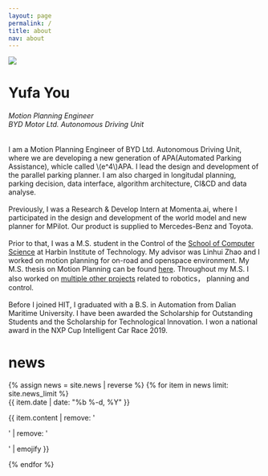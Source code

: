 ```yaml
---
layout: page
permalink: /
title: about
nav: about
---
```


<div class="text-center mt-5">
  <img class="profile-img" src="{{ 'prof_pic.jpeg' | prepend: '/assets/img/' | prepend: site.baseurl }}">
</div>

<div class="col mt-4">
  <h1 class="title text-center font-weight-bold">Yufa You</h1>
  <div class="row mt-3 mb-3">
    <div class="col">
      <h6 class="mt-1 text-center text-sm-center" style="font-stretch: ultra-condensed;">
        Motion Planning Engineer<br/>
        BYD Motor Ltd. Autonomous Driving Unit
      </h6>
    </div>
    <!-- <div class="col-sm-6">
      <h6 class="mt-1 text-left text-sm-right" style="font-stretch: ultra-condensed;">
        <a style="color: rgb(60, 72, 88);" href="http://www.ml.cmu.edu/" target="_blank">Principal Researcher</a><br/>
        <a style="color: rgb(60, 72, 88);" href="http://www.cs.cmu.edu/" target="_blank">Semantic Machines</a><br/>
        <a style="color: rgb(60, 72, 88);" href="http://www.cmu.edu/" target="_blank">Microsoft</a>
      </h6>
    </div>
    <div class="col-sm-6">
      <h6 class="mt-1 text-left text-sm-left" style="font-stretch: ultra-condensed;">
        Berkeley Way West, Floor 7<br/>
        1919 Shattuck Ave<br/>
        Berkeley, CA, 94704
      </h6>
    </div> -->
  </div>
</div>

<!-- Introduction -->

<div class="col text-justify p-0">
  I am a Motion Planning Engineer of BYD Ltd. Autonomous Driving Unit, where we are developing a new generation of APA(Automated Parking Assistance), whicle called \(e^4\)APA. I lead the design and development of the parallel parking planner. I am also charged in longitudal planning, parking decision, data interface, algorithm architecture, CI&CD and data analyse.
  <br/><br/>
  Previously, I was a Research & Develop Intern at Momenta.ai, where I participated in the design and development of the world model and new planner for MPilot. Our product is supplied to Mercedes-Benz and Toyota. 
  <br/><br/>
  Prior to that, I was a M.S. student in the Control of the <a href="https://www.scs.cmu.edu/" target="_blank">School of Computer Science</a> at Harbin Institute of Technology. My advisor was Linhui Zhao and I worked on motion planning for on-road and openspace environment. My M.S. thesis on Motion Planning can be found <a href="{{ '/assets/pdf/thesis/thesis.pdf' | prepend: site.baseurl }}" target="_blank">here</a>. Throughout my M.S. I also worked on <a href="{{ '/projects/' }}">multiple other projects</a> related to robotics， planning and control.
  <br/><br/>
  Before I joined HIT, I graduated with a B.S. in Automation from Dalian Maritime University. I have been awarded the Scholarship for Outstanding Students and the Scholarship for Technological Innovation. I won a national award in the NXP Cup Intelligent Car Race 2019.
</div>

<!-- News -->
<div class="news mt-3 p-0">
  <h1 class="title mb-4 p-0">news</h1>
  {% assign news = site.news | reverse %}
  {% for item in news limit: site.news_limit %}
    <div class="row p-0">
      <div class="col-sm-2 p-0">
        <span class="badge danger-color-dark font-weight-bold text-uppercase align-middle date ml-3">
          {{ item.date | date: "%b %-d, %Y" }}
        </span>
      </div>
      <div class="col-sm-10 mt-2 mt-sm-0 ml-3 ml-md-0 p-0 font-weight-light text">
        <p>{{ item.content | remove: '<p>' | remove: '</p>' | emojify }}</p>
      </div>
    </div>
  {% endfor %}
</div>
